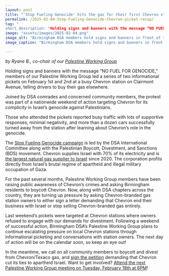 ```yaml
---
layout: post 
title: "'Stop Fueling Genocide' hits the gas for their first Chevron station picket'" 
permalink: /2025-02-04-Stop-Fueling-Genocide-Chevron-picket-recap/
tag: "
short_description: "Holding signs and banners with the message “NO FUEL FOR GENOCIDE,” members of our Palestine Working Group led a series of two informational pickets on February 1st and 2nd at a busy Chevron station on Clairmont Avenue, telling drivers to buy their gas elsewhere."
image: "assets/images/2025-02-04.png"
image_alt: "Birmingham DSA members hold signs and banners in front of the Chevron station on Clairmont Avenue in Birmingham. This is part of the chapter's 'Stop Fueling Genocide' campaign to pressure Chevron into ending their business with Israel -- and complicity with the genocide in Gaza."
image_caption: "Birmingham DSA members hold signs and banners in front of the Chevron station on Clairmont Avenue in Birmingham. This is part of the chapter's 'Stop Fueling Genocide' campaign to pressure Chevron into ending their business with Israel -- and complicity with the genocide in Gaza."

---
```


<i>by Ryane B., co-chair of our [Palestine Working Group](https://bhamdsa.org/our-work/#palestineWG)</i>

Holding signs and banners with the message “NO FUEL FOR GENOCIDE,” members of our Palestine Working Group led a series of two informational pickets on February 1st and 2nd at a busy Chevron station on Clairmont Avenue, telling drivers to buy their gas elsewhere.

Joined by DSA comrades and concerned community members, the protest was part of a nationwide weekend of action targeting Chevron for its complicity in Israel’s genocide against Palestinians. 

Those who attended the pickets reported busy traffic with lots of supportive responses, minimal negativity, and more than a dozen cars successfully turned away from the station after learning about Chevron’s role in the genocide. 

The [Stop Fueling Genocide campaign](https://www.dsausa.org/democratic-left/lets-organize-to-stop-chevron-fueling-genocide/) is led by the DSA International Committee along with the Palestinian Boycott, Divestment, and Sanctions (BDS) movement. Chevron supplies Israel with 70% of its electricity and is [the largest natural gas supplier to Israel](https://afsc.org/chevron-fuels-israeli-apartheid-and-war-crimes) since 2020. The corporation profits directly from Israel’s brutal regime of apartheid and illegal military occupation of Gaza. 

For the past several months, Palestine Working Group members have been raising public awareness of Chevron’s crimes and asking Birmingham residents to boycott Chevron. Now, along with DSA chapters across the country, they are turning up pressure by asking Chevron-branded gas station owners to either sign a letter demanding that Chevron end their business with Israel or stop selling Chevron-branded gas entirely.

Last weekend’s pickets were targeted at Chevron stations where owners refused to engage with our demands for divestment. Following a weekend of successful action, Birmingham DSA’s Palestine Working Group plans to continue escalating pressure on local Chevron stations through informational picketing and conversations with station owners. The next day of action will be on the calendar soon, so keep an eye out! 

In the meantime, we call on all community members to boycott and divest from Chevron/Texaco gas, and [sign the petition](https://actionnetwork.org/letters/boycottchevron?source=direct_link&referrer=group-dsa-international-committee) demanding that Chevron cut its ties to apartheid Israel. Want to get involved? [Attend the next Palestine Working Group meeting on Tuesday, February 18th at 6PM](https://actionnetwork.org/events/palestine-working-group-meeting-56/)!


